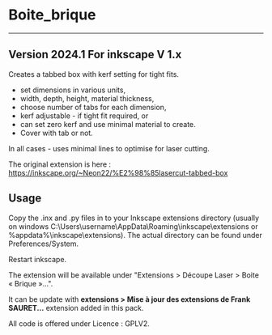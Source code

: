 # Boite_brique
-----
Version 2024.1
For inkscape V 1.x
-----

Creates a tabbed box with kerf setting for tight fits.

- set dimensions in various units,
- width, depth, height, material thickness,
- choose number of tabs for each dimension,
- kerf adjustable - if tight fit required, or
- can set zero kerf and use minimal material to create.
- Cover with tab or not.

In all cases - uses minimal lines to optimise for laser cutting.


The original extension is here : https://inkscape.org/~Neon22/%E2%98%85lasercut-tabbed-box

Usage
-----

Copy the .inx and .py files in to your Inkscape extensions directory (usually on windows C:\Users\username\AppData\Roaming\inkscape\extensions or %appdata%\inkscape\extensions). 
The actual directory can be found under Preferences/System.

Restart inkscape.

The extension will be available under "Extensions > Découpe Laser > Boite « Brique »...".

It can be update with **extensions > Mise à jour des extensions de Frank SAURET...** extension added in this pack.

All code is offered under Licence : GPLV2.